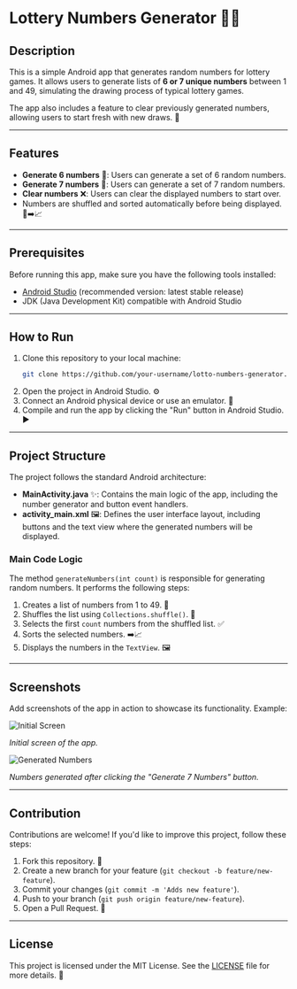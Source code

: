 # Lottery Numbers Generator 🎲✨

## Description
This is a simple Android app that generates random numbers for lottery games. It allows users to generate lists of **6 or 7 unique numbers** between 1 and 49, simulating the drawing process of typical lottery games. 

The app also includes a feature to clear previously generated numbers, allowing users to start fresh with new draws. 🔄

---

## Features
- **Generate 6 numbers** 🎯: Users can generate a set of 6 random numbers.
- **Generate 7 numbers** 💫: Users can generate a set of 7 random numbers.
- **Clear numbers** ❌: Users can clear the displayed numbers to start over.
- Numbers are shuffled and sorted automatically before being displayed. 🔄➡️📈

---

## Prerequisites
Before running this app, make sure you have the following tools installed:
- [Android Studio](https://developer.android.com/studio) (recommended version: latest stable release)
- JDK (Java Development Kit) compatible with Android Studio

---

## How to Run
1. Clone this repository to your local machine:
   ```bash
   git clone https://github.com/your-username/lotto-numbers-generator.git
   ```
2. Open the project in Android Studio. ⚙️
3. Connect an Android physical device or use an emulator. 📱
4. Compile and run the app by clicking the "Run" button in Android Studio. ▶️

---

## Project Structure
The project follows the standard Android architecture:

- **MainActivity.java** ✨: Contains the main logic of the app, including the number generator and button event handlers.
- **activity_main.xml** 🖼️: Defines the user interface layout, including buttons and the text view where the generated numbers will be displayed.

### Main Code Logic
The method `generateNumbers(int count)` is responsible for generating random numbers. It performs the following steps:
1. Creates a list of numbers from 1 to 49. 🔢
2. Shuffles the list using `Collections.shuffle()`. 🔄
3. Selects the first `count` numbers from the shuffled list. ✅
4. Sorts the selected numbers. ➡️📈
5. Displays the numbers in the `TextView`. 🖼️

---

## Screenshots
Add screenshots of the app in action to showcase its functionality. Example:

![Initial Screen](https://github.com/user-attachments/assets/9593ace8-1d82-43bb-bcc2-700043799bf3)


*Initial screen of the app.*

![Generated Numbers](https://github.com/user-attachments/assets/dd8e9ecf-9198-4529-9183-24c4c7c62a4e)



*Numbers generated after clicking the "Generate 7 Numbers" button.*

---

## Contribution
Contributions are welcome! If you'd like to improve this project, follow these steps:
1. Fork this repository. 🍴
2. Create a new branch for your feature (`git checkout -b feature/new-feature`).
3. Commit your changes (`git commit -m 'Adds new feature'`).
4. Push to your branch (`git push origin feature/new-feature`).
5. Open a Pull Request. 📝

---

## License
This project is licensed under the MIT License. See the [LICENSE](LICENSE) file for more details. 📜

